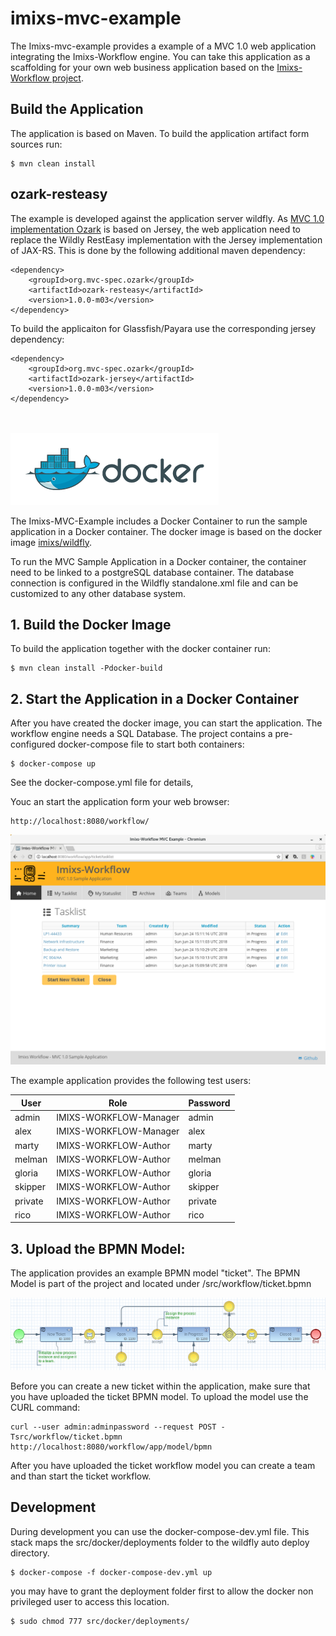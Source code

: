 # imixs-mvc-example

The Imixs-mvc-example provides a example of a MVC 1.0 web application integrating the Imixs-Workflow engine.
You can take this application as a scaffolding for your own web business application based on the [Imixs-Workflow project](http://www.imixs.org).

## Build the Application

The application is based on Maven. To build the application artifact form sources run:

	$ mvn clean install

## ozark-resteasy

The example is developed against the application server wildfly. As [MVC 1.0 implementation Ozark](https://github.com/mvc-spec/ozark) is based on Jersey, the web application need to replace the Wildly RestEasy implementation with the Jersey implementation of JAX-RS. This is done by the following additional maven dependency:

	<dependency>
		<groupId>org.mvc-spec.ozark</groupId>
		<artifactId>ozark-resteasy</artifactId>
		<version>1.0.0-m03</version>
	</dependency>
		
To build the applicaiton for Glassfish/Payara use the corresponding jersey dependency:

	<dependency>
		<groupId>org.mvc-spec.ozark</groupId> 
		<artifactId>ozark-jersey</artifactId> 
		<version>1.0.0-m03</version> 
	</dependency> 		
	


<br><br><img src="small_h-trans.png">


The Imixs-MVC-Example includes a Docker Container to run the sample application in a Docker container. 
The docker image is based on the docker image [imixs/wildfly](https://hub.docker.com/r/imixs/wildfly/).

To run the MVC Sample Application in a Docker container, the container need to be linked to a postgreSQL database container. The database connection is configured in the Wildfly standalone.xml file and can be customized to any other database system. 

## 1. Build the Docker Image

To build the application together with the docker container run:


	$ mvn clean install -Pdocker-build

 
## 2. Start the Application in a Docker Container

After you have created the docker image, you can start the application. The workflow engine needs a SQL Database. The project contains a pre-configured docker-compose file to start both containers:

	$ docker-compose up

See the docker-compose.yml file for details,

Youc an start the application form your web browser:

	http://localhost:8080/workflow/


<img src="ticket-app.png">

The example application provides the following test users:

| User    	| Role 					  | Password |
|-----------|-------------------------|----------|
| admin 	| IMIXS-WORKFLOW-Manager  | admin    |
| alex 		| IMIXS-WORKFLOW-Manager  | alex    |
| marty 	| IMIXS-WORKFLOW-Author   | marty    |
| melman 	| IMIXS-WORKFLOW-Author   | melman    |
| gloria 	| IMIXS-WORKFLOW-Author   | gloria    |
| skipper 	| IMIXS-WORKFLOW-Author   | skipper    |
| private 	| IMIXS-WORKFLOW-Author   | private    |
| rico 		| IMIXS-WORKFLOW-Author   | rico    |

	
	
## 3. Upload the BPMN Model:

The application provides an example BPMN model "ticket". The BPMN Model is part of the project and located under /src/workflow/ticket.bpmn

<img src="ticket-model.png">

Before you can create a new ticket within the application, make sure that you have uploaded the ticket BPMN model. To upload the model use the CURL command:

	curl --user admin:adminpassword --request POST -Tsrc/workflow/ticket.bpmn http://localhost:8080/workflow/app/model/bpmn

After you have uploaded the ticket workflow model you can create a team and than start the ticket workflow.



## Development

During development you can use the docker-compose-dev.yml file. This stack maps the src/docker/deployments folder to the wildfly auto deploy directory. 

	$ docker-compose -f docker-compose-dev.yml up
	
you may have to grant the deployment folder first to allow the docker non privileged user to access this location.

	$ sudo chmod 777 src/docker/deployments/
	